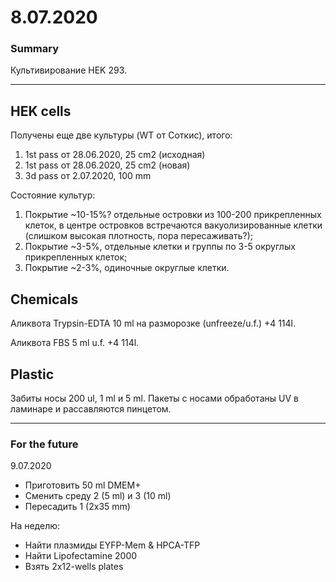8.07.2020
=========

### Summary
Культивирование HEK 293.

---

## HEK cells
Получены еще две культуры (WT от Соткис), итого:
1. 1st pass от 28.06.2020, 25 cm2 (исходная)
2. 1st pass от 28.06.2020, 25 cm2 (новая)
3. 3d pass от 2.07.2020, 100 mm

Состояние культур:
1. Покрытие \~10-15%? отдельные островки из 100-200 прикрепленных клеток, в центре островков встречаются вакуолизированные клетки (слишком высокая плотность, пора пересаживать?);
2. Покрытие \~3-5%, отдельные клетки и группы по 3-5 округлых прикрепленных клеток;
3. Покрытие \~2-3%, одиночные округлые клетки.

## Chemicals
Аликвота Trypsin-EDTA 10 ml на разморозке (unfreeze/u.f.) +4 114l.

Аликвота FBS 5 ml u.f. +4 114l.

## Plastic
Забиты носы 200 ul, 1 ml и 5 ml. Пакеты с носами обработаны UV в ламинаре и рассавляются пинцетом.

---

### For the future
9.07.2020
- Приготовить 50 ml DMEM+
- Сменить среду 2 (5 ml) и 3 (10 ml)
- Пересадить 1 (2x35 mm)

На неделю:
- Найти плазмиды EYFP-Mem & HPCA-TFP
- Найти Lipofectamine 2000
- Взять 2x12-wells plates